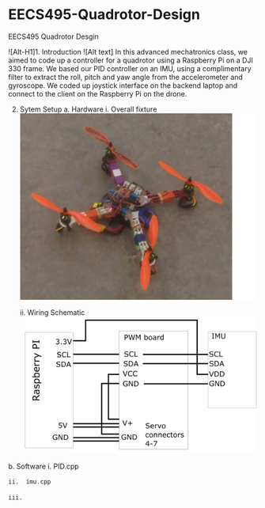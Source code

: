 # EECS495-Quadrotor-Design
EECS495 Quadrotor Desgin

![Alt-H1]1. Introduction
![Alt text] In this advanced mechatronics class, we aimed to code up a controller for a quadrotor using a Raspberry Pi on a DJI 330 frame. We based our PID controller on an IMU, using a complimentary filter to extract the roll, pitch and yaw angle from the accelerometer and gyroscope. We coded up joystick interface on the backend laptop and connect to the client on the Raspberry Pi on the drone. 


2. Sytem Setup
  a. Hardware
    i. Overall fixture 
    ![Alt text](QC.png?raw=true "Optional Title")

    ii. Wiring Schematic
    ![Alt text](imu.png?raw=true "Optional Title")


  
  
  b. Software
    i.   PID.cpp
    
    ii.  imu.cpp
    
    iii. 

